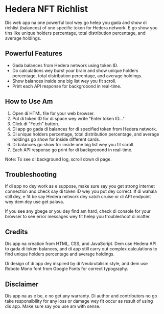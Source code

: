 # Hedera NFT Richlist

Dis web app na one powerful tool wey go helep you gada and show di richlist (balances) of one specific token for Hedera network. E go show you tins like unique holders percentage, total distribution percentage, and average holdings.

## Powerful Features

- Gada balances from Hedera network using token ID.
- Do calculations wey burst your brain and show unique holders percentage, total distribution percentage, and average holdings.
- Show balances inside one big list wey you fit scroll.
- Print each API response for backgrooond in real-time.

## How to Use Am

1. Open di HTML file for your web browser.
2. Put di token ID for di space wey write "Enter token ID..."
3. Click di "Fetch" button.
4. Di app go gada di balances for di specified token from Hedera network.
5. Di unique holders percentage, total distribution percentage, and average holdings go show for inside different cards.
6. Di balances go show for inside one big list wey you fit scroll.
7. Each API response go print for di backgrooond in real-time.

Note: To see di background log, scroll down di page.

## Troubleshooting

If di app no dey work as e suppose, make sure say you get strong internet connection and check say di token ID wey you put dey correct. If di wahala still dey, e fit be say Hedera network dey catch cruise or di API endpoint wey dem dey use get palava.

If you see any gbege or you dey find am hard, check di console for your browser to see error messages wey fit helep you troubleshoot di matter.

## Credits

Dis app na creation from HTML, CSS, and JavaScript. Dem use Hedera API to gada di token balances, and di app still carry out complex calculations to find unique holders percentage and average holdings.

Di design of di app dey inspired by di Neubrutalism style, and dem use Roboto Mono font from Google Fonts for correct typography.

## Disclaimer

Dis app na as e be, e no get any warranty. Di author and contributors no go take responsibility for any loss or damage wey fit occur as result of using dis app. Make sure say you use am with sense.
